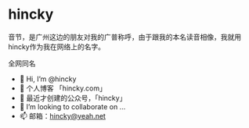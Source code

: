 # hincky 
音节，是广州这边的朋友对我的广普称呼，由于跟我的本名读音相像，我就用hincky作为我在网络上的名字。

全网同名

- 👋 Hi, I’m @hincky
- 👀 个人博客 「hincky.com」
- 🌱 最近才创建的公众号，「hincky」
- 💞️ I’m looking to collaborate on ...
- 📫 邮箱：hincky@yeah.net

<!---
hincky/hincky is a ✨ special ✨ repository because its `README.md` (this file) appears on your GitHub profile.
You can click the Preview link to take a look at your changes.
--->
